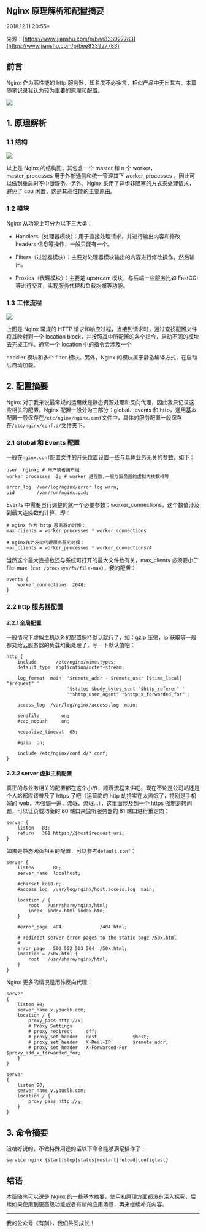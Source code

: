 ## Nginx 原理解析和配置摘要

2018.12.11 20:55*

来源：[https://www.jianshu.com/p/bee833927783](https://www.jianshu.com/p/bee833927783)


## 前言

Nginx 作为高性能的 http 服务器，知名度不必多言，相似产品中无出其右。本篇随笔记录我认为较为重要的原理和配置。


![][0]

## 1. 原理解析
### 1.1 结构


![][1]


以上是 Nginx 的结构图，其包含一个 master 和 n 个 worker，master_processes 用于外部通信和统一管理其下 worker_processes ，因此可以做到重启时不中断服务。另外，Nginx 采用了异步非阻塞的方式来处理请求，避免了 cpu 闲置，这是其高性能的主要原由。

### 1.2 模块

Nginx 从功能上可分为以下三大类：


* Handlers（处理器模块）：用于直接处理请求，并进行输出内容和修改 headers 信息等操作，一般只能有一个。

* Filters（过滤器模块）：主要对处理器模块输出的内容进行修改操作，然后输出。

* Proxies（代理模块）：主要是 upstream 模块，与后端一些服务比如 FastCGI 等进行交互，实现服务代理和负载均衡等功能。


### 1.3 工作流程


![][2]


上图是 Nginx 常规的 HTTP 请求和响应过程，当接到请求时，通过查找配置文件将其映射到一个 location block，并按照其中所配置的各个指令，启动不同的模块去完成工作。通常一个 location 中的指令会涉及一个

handler 模块和多个 filter 模块。另外，Nginx 的模块属于静态编译方式，在启动后自动加载。

## 2. 配置摘要

Nginx 对于我来说最常规的运用就是静态资源处理和反向代理，因此我只记录这些相关的配置。Nginx 配置一般分为三部分：global、events 和 http，通用基本配置一般保存在`/etc/nginx/nginx.conf`文件中，具体的服务配置一般保存在`/etc/nginx/conf.d/`文件夹下。
### 2.1 Global 和 Events 配置

一般在`nginx.conf`配置文件的开头位置设置一些与具体业务无关的参数，如下：

```nginx
user  nginx; # 用户或者用户组
worker_processes  2; # worker 进程数,一般与服务器的虚拟内核数相等

error_log  /var/log/nginx/error.log warn;
pid        /var/run/nginx.pid;

```

Events 中需要自行调整的就一个必要参数：worker_connections，这个数值涉及到最大连接数的计算，即：

```nginx
# nginx 作为 http 服务器的时候：
max_clients = worker_processes * worker_connections

# nginx作为反向代理服务器的时候：
max_clients = worker_processes * worker_connections/4

```

当然这个最大连接数还与系统可打开的最大文件数有关，max_clients 必须要小于 file-max（`cat /proc/sys/fs/file-max`），我的配置：

```nginx
events {
    worker_connections  2048;
}

```
### 2.2 http 服务器配置
#### 2.2.1 全局配置

一般情况下虚拟主机以外的配置保持默认就行了，如：gzip 压缩，ip 获取等一般都交给云服务器的负载均衡处理了，写一下默认值吧：

```nginx
http {
    include       /etc/nginx/mime.types;
    default_type  application/octet-stream;

    log_format  main  '$remote_addr - $remote_user [$time_local] "$request" '
                      '$status $body_bytes_sent "$http_referer" '
                      '"$http_user_agent" "$http_x_forwarded_for"';

    access_log  /var/log/nginx/access.log  main;

    sendfile        on;
    #tcp_nopush     on;

    keepalive_timeout  65;

    #gzip  on;

    include /etc/nginx/conf.d/*.conf;
}

```
#### 2.2.2 server 虚拟主机配置

真正的与业务相关的配置都在这个小节，顺着流程来讲吧。现在不论是公司站还是个人站都应该普及了 https 了吧（运营商的 http 劫持实在太流氓了，特别是手机端的 web，再强调一遍，流氓，流氓...），这里面涉及到一个 https 强制跳转问题，可以让负载均衡的 80 端口来监听服务器的 81 端口进行重定向：

```nginx
server {
    listen   81;
    return   301 https://$host$request_uri;
}

```

如果是静态网页相关的配置，可以参考`default.conf`：

```nginx
server {
    listen       80;
    server_name  localhost;

    #charset koi8-r;
    #access_log  /var/log/nginx/host.access.log  main;

    location / {
        root   /usr/share/nginx/html;
        index  index.html index.htm;
    }

    #error_page  404              /404.html;

    # redirect server error pages to the static page /50x.html
    #
    error_page   500 502 503 504  /50x.html;
    location = /50x.html {
        root   /usr/share/nginx/html;
    }
}

```

Nginx 更多的情况是用作反向代理：

```nginx
server
{
    listen 80;
    server_name x.youclk.com;
    location / {
        proxy_pass http://x;
        # Proxy Settings
        # proxy_redirect     off;
        # proxy_set_header   Host             $host;
        # proxy_set_header   X-Real-IP        $remote_addr;
        # proxy_set_header   X-Forwarded-For  $proxy_add_x_forwarded_for;
    }
}

server
{
    listen 80;
    server_name y.youclk.com;
    location / {
        proxy_pass http://y;
    }
}

```
## 3. 命令摘要

没啥好说的，不做特殊用途的话以下命令能够满足操作了：

```nginx
service nginx {start|stop|status|restart|reload|configtest}

```
## 结语

本篇随笔可以说是 Nginx 的一些基本摘要，使用和原理方面都没有深入探究，后续如果使用到更高级功能或者有新的应用场景，再来继续补充内容。

-----

我的公众号《有刻》，我们共同成长！


[0]: ../img/6215229-3324581439de11ff.png 
[1]: ../img/6215229-4271938e09ef6c07.png 
[2]: ../img/6215229-c999187458e950c6.png 
